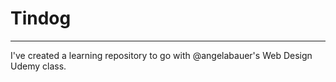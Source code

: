 # Tindog 
---

I've created a learning repository to go with @angelabauer's Web Design Udemy class.
